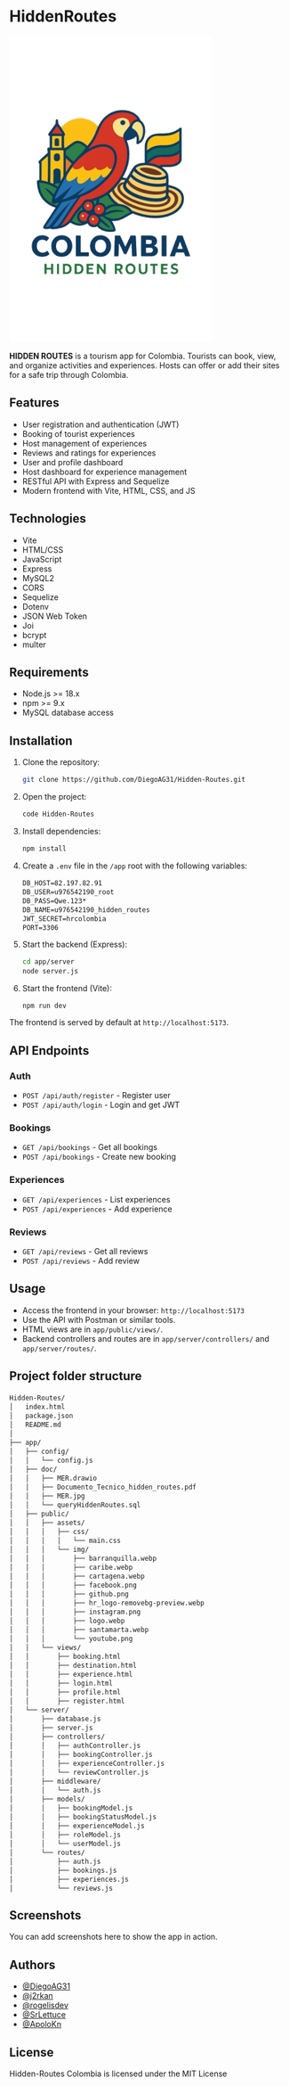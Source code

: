 # HiddenRoutes

![Hidden-Routes](./app/public/assets/img/hr_logo-removebg-preview.webp)

**HIDDEN ROUTES** is a tourism app for Colombia. Tourists can book, view, and organize activities and experiences. Hosts can offer or add their sites for a safe trip through Colombia.

## Features
- User registration and authentication (JWT)
- Booking of tourist experiences
- Host management of experiences
- Reviews and ratings for experiences
- User and profile dashboard
- Host dashboard for experience management
- RESTful API with Express and Sequelize
- Modern frontend with Vite, HTML, CSS, and JS

## Technologies
* Vite
* HTML/CSS
* JavaScript
* Express
* MySQL2
* CORS
* Sequelize
* Dotenv
* JSON Web Token
* Joi
* bcrypt
* multer

## Requirements
- Node.js >= 18.x
- npm >= 9.x
- MySQL database access

## Installation
1. Clone the repository:
   ```bash
   git clone https://github.com/DiegoAG31/Hidden-Routes.git
   ```
2. Open the project:
   ```bash
   code Hidden-Routes
   ```
3. Install dependencies:
   ```bash
   npm install
   ```
4. Create a `.env` file in the `/app` root with the following variables:
   ```env
   DB_HOST=82.197.82.91
   DB_USER=u976542190_root
   DB_PASS=Qwe.123*
   DB_NAME=u976542190_hidden_routes
   JWT_SECRET=hrcolombia
   PORT=3306
   ```
5. Start the backend (Express):
   ```bash
   cd app/server
   node server.js
   ```
6. Start the frontend (Vite):
   ```bash
   npm run dev
   ```
The frontend is served by default at `http://localhost:5173`.

## API Endpoints
### Auth
- `POST /api/auth/register` - Register user
- `POST /api/auth/login` - Login and get JWT
### Bookings
- `GET /api/bookings` - Get all bookings
- `POST /api/bookings` - Create new booking
### Experiences
- `GET /api/experiences` - List experiences
- `POST /api/experiences` - Add experience
### Reviews
- `GET /api/reviews` - Get all reviews
- `POST /api/reviews` - Add review

## Usage
- Access the frontend in your browser: `http://localhost:5173`
- Use the API with Postman or similar tools.
- HTML views are in `app/public/views/`.
- Backend controllers and routes are in `app/server/controllers/` and `app/server/routes/`.

## Project folder structure

```
Hidden-Routes/
│   index.html
│   package.json
│   README.md
│
├── app/
│   ├── config/
│   │   └── config.js
│   ├── doc/
│   │   ├── MER.drawio
│   │   ├── Documento_Tecnico_hidden_routes.pdf
│   │   ├── MER.jpg
│   │   └── queryHiddenRoutes.sql
│   ├── public/
│   │   ├── assets/
│   │   │   ├── css/
│   │   │   │   └── main.css
│   │   │   └── img/
│   │   │       ├── barranquilla.webp
│   │   │       ├── caribe.webp
│   │   │       ├── cartagena.webp
│   │   │       ├── facebook.png
│   │   │       ├── github.png
│   │   │       ├── hr_logo-removebg-preview.webp
│   │   │       ├── instagram.png
│   │   │       ├── logo.webp
│   │   │       ├── santamarta.webp
│   │   │       └── youtube.png
│   │   └── views/
│   │       ├── booking.html
│   │       ├── destination.html
│   │       ├── experience.html
│   │       ├── login.html
│   │       ├── profile.html
│   │       ├── register.html
│   └── server/
│       ├── database.js
│       ├── server.js
│       ├── controllers/
│       │   ├── authController.js
│       │   ├── bookingController.js
│       │   ├── experienceController.js
│       │   └── reviewController.js
│       ├── middleware/
│       │   └── auth.js
│       ├── models/
│       │   ├── bookingModel.js
│       │   ├── bookingStatusModel.js
│       │   ├── experienceModel.js
│       │   ├── roleModel.js
│       │   └── userModel.js
│       └── routes/
│           ├── auth.js
│           ├── bookings.js
│           ├── experiences.js
│           └── reviews.js
```

## Screenshots
You can add screenshots here to show the app in action.

## Authors
- [@DiegoAG31](https://github.com/DiegoAG31)
- [@j2rkan](https://github.com/J2rkan)
- [@rogelisdev](https://github.com/rogelisdev)
- [@SrLettuce](https://github.com/SrLettuce)
- [@ApoloKn](https://github.com/ApoloKn)

## License
Hidden-Routes Colombia is licensed under the MIT License
